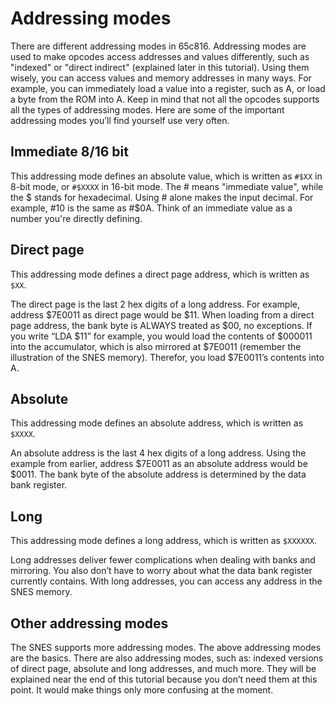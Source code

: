 # Addressing modes

There are different addressing modes in 65c816. Addressing modes are used to make opcodes access addresses and values differently, such as "indexed" or "direct indirect" \(explained later in this tutorial\). Using them wisely, you can access values and memory addresses in many ways. For example, you can immediately load a value into a register, such as A, or load a byte from the ROM into A. Keep in mind that not all the opcodes supports all the types of addressing modes. Here are some of the important addressing modes you’ll find yourself use very often.

## Immediate 8/16 bit

This addressing mode defines an absolute value, which is written as `#$XX` in 8-bit mode, or `#$XXXX` in 16-bit mode. The \# means "immediate value", while the $ stands for hexadecimal. Using \# alone makes the input decimal. For example, \#10 is the same as \#$0A. Think of an immediate value as a number you're directly defining.

## Direct page

This addressing mode defines a direct page address, which is written as `$XX`.

The direct page is the last 2 hex digits of a long address. For example, address $7E0011 as direct page would be $11. When loading from a direct page address, the bank byte is ALWAYS treated as $00, no exceptions. If you write “LDA $11” for example, you would load the contents of $000011 into the accumulator, which is also mirrored at $7E0011 \(remember the illustration of the SNES memory\). Therefor, you load $7E0011’s contents into A.

## Absolute

This addressing mode defines an absolute address, which is written as `$XXXX`.

An absolute address is the last 4 hex digits of a long address. Using the example from earlier, address $7E0011 as an absolute address would be $0011. The bank byte of the absolute address is determined by the data bank register.

## Long

This addressing mode defines a long address, which is written as `$XXXXXX`.

Long addresses deliver fewer complications when dealing with banks and mirroring. You also don’t have to worry about what the data bank register currently contains. With long addresses, you can access any address in the SNES memory.

## Other addressing modes

The SNES supports more addressing modes. The above addressing modes are the basics. There are also addressing modes, such as: indexed versions of direct page, absolute and long addresses, and much more. They will be explained near the end of this tutorial because you don’t need them at this point. It would make things only more confusing at the moment.

